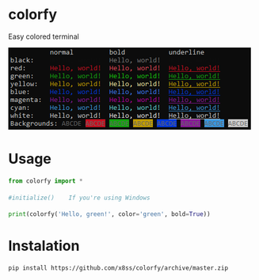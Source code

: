 # colorfy
Easy colored terminal

![Screenshot](screenshot.png)

# Usage
```python
from colorfy import *

#initialize()    If you're using Windows

print(colorfy('Hello, green!', color='green', bold=True))
```

# Instalation

```
pip install https://github.com/x8ss/colorfy/archive/master.zip
```
